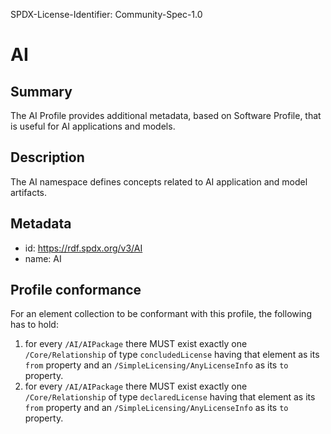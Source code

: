 SPDX-License-Identifier: Community-Spec-1.0

# AI

## Summary

The AI Profile provides additional metadata, based on Software Profile, that is useful for AI applications and models.

## Description

The AI namespace defines concepts related to AI application and model artifacts.

## Metadata

- id: https://rdf.spdx.org/v3/AI
- name: AI

## Profile conformance

For an element collection to be conformant with this profile,
the following has to hold:

1. for every `/AI/AIPackage` there MUST exist exactly one `/Core/Relationship`
   of type `concludedLicense` having that element as its `from` property
   and an `/SimpleLicensing/AnyLicenseInfo` as its `to` property.
2. for every `/AI/AIPackage` there MUST exist exactly one `/Core/Relationship`
   of type `declaredLicense` having that element as its `from` property
   and an `/SimpleLicensing/AnyLicenseInfo` as its `to` property.
